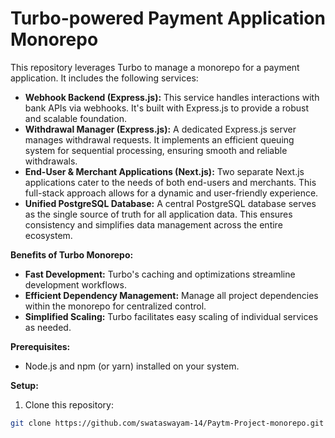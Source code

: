 # Turbo-powered Payment Application Monorepo

This repository leverages Turbo to manage a monorepo for a payment application.  It includes the following services:

* **Webhook Backend (Express.js):** This service handles interactions with bank APIs via webhooks. It's built with Express.js to provide a robust and scalable foundation.
* **Withdrawal Manager (Express.js):** A dedicated Express.js server manages withdrawal requests. It implements an efficient queuing system for sequential processing, ensuring smooth and reliable withdrawals.
* **End-User & Merchant Applications (Next.js):** Two separate Next.js applications cater to the needs of both end-users and merchants. This full-stack approach allows for a dynamic and user-friendly experience.
* **Unified PostgreSQL Database:** A central PostgreSQL database serves as the single source of truth for all application data. This ensures consistency and simplifies data management across the entire ecosystem.


**Benefits of Turbo Monorepo:**

* **Fast Development:** Turbo's caching and optimizations streamline development workflows.
* **Efficient Dependency Management:** Manage all project dependencies within the monorepo for centralized control.
* **Simplified Scaling:** Turbo facilitates easy scaling of individual services as needed.

**Prerequisites:**

* Node.js and npm (or yarn) installed on your system.

**Setup:**

1. Clone this repository:

```bash
git clone https://github.com/swataswayam-14/Paytm-Project-monorepo.git
